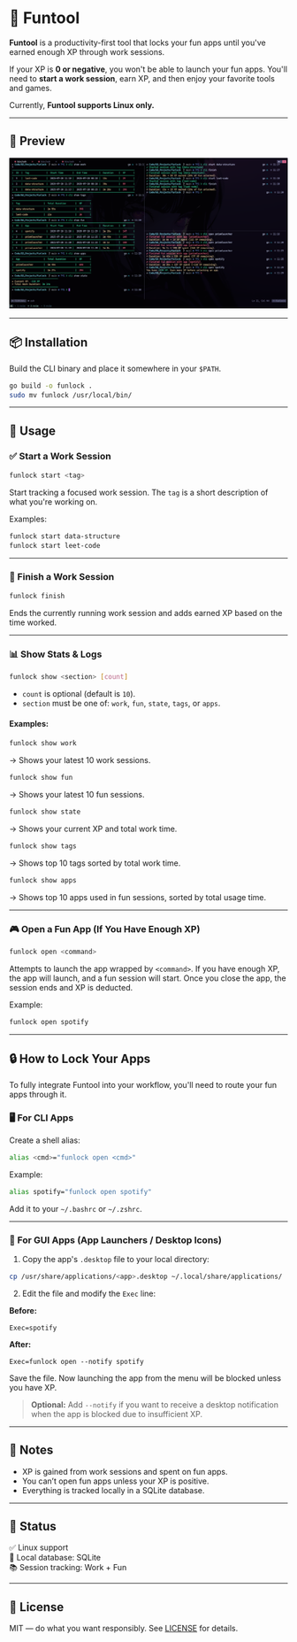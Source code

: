 # 🔐 Funtool

**Funtool** is a productivity-first tool that locks your fun apps until you've earned enough XP through work sessions.

If your XP is **0 or negative**, you won't be able to launch your fun apps. You'll need to **start a work session**, earn XP, and then enjoy your favorite tools and games.

Currently, **Funtool supports Linux only.**

---

## 📸 Preview

![CLI Demo](assets/preview.png)

---

## 📦 Installation

Build the CLI binary and place it somewhere in your `$PATH`.

```bash
go build -o funlock .
sudo mv funlock /usr/local/bin/
```

---

## 🚀 Usage

### ✅ Start a Work Session

```bash
funlock start <tag>
```

Start tracking a focused work session. The `tag` is a short description of what you're working on.

Examples:

```bash
funlock start data-structure
funlock start leet-code
```

---

### 🛑 Finish a Work Session

```bash
funlock finish
```

Ends the currently running work session and adds earned XP based on the time worked.

---

### 📊 Show Stats & Logs

```bash
funlock show <section> [count]
```

- `count` is optional (default is `10`).
- `section` must be one of: `work`, `fun`, `state`, `tags`, or `apps`.

#### Examples:

```bash
funlock show work
```
→ Shows your latest 10 work sessions.

```bash
funlock show fun
```
→ Shows your latest 10 fun sessions.

```bash
funlock show state
```
→ Shows your current XP and total work time.

```bash
funlock show tags
```
→ Shows top 10 tags sorted by total work time.

```bash
funlock show apps
```
→ Shows top 10 apps used in fun sessions, sorted by total usage time.

---

### 🎮 Open a Fun App (If You Have Enough XP)

```bash
funlock open <command>
```

Attempts to launch the app wrapped by `<command>`. If you have enough XP, the app will launch, and a fun session will start. Once you close the app, the session ends and XP is deducted.

Example:

```bash
funlock open spotify
```

---

## 🔒 How to Lock Your Apps

To fully integrate Funtool into your workflow, you'll need to route your fun apps through it.

### 🖥️ For CLI Apps

Create a shell alias:

```bash
alias <cmd>="funlock open <cmd>"
```

Example:

```bash
alias spotify="funlock open spotify"
```

Add it to your `~/.bashrc` or `~/.zshrc`.

---

### 🧩 For GUI Apps (App Launchers / Desktop Icons)

1. Copy the app's `.desktop` file to your local directory:

```bash
cp /usr/share/applications/<app>.desktop ~/.local/share/applications/
```

2. Edit the file and modify the `Exec` line:

**Before:**
```
Exec=spotify
```

**After:**
```
Exec=funlock open --notify spotify
```
Save the file. Now launching the app from the menu will be blocked unless you have XP.

> **Optional:** Add `--notify` if you want to receive a desktop notification when the app is blocked due to insufficient XP.

---

## 📎 Notes

- XP is gained from work sessions and spent on fun apps.
- You can’t open fun apps unless your XP is positive.
- Everything is tracked locally in a SQLite database.

---

## 🧪 Status

✅ Linux support  
📁 Local database: SQLite  
📚 Session tracking: Work + Fun  

---

## 📄 License

MIT — do what you want responsibly. See [LICENSE](./LICENSE) for details.
